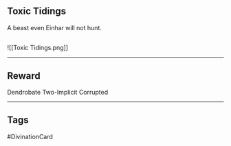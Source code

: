 ## Toxic Tidings
A beast even Einhar
will not hunt.
## 
![[Toxic Tidings.png]]

---
## Reward
Dendrobate
 Two-Implicit
 Corrupted

---
## Tags
#DivinationCard